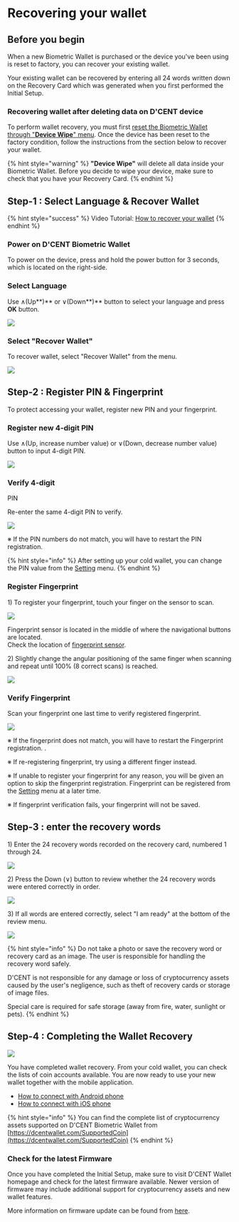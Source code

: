 # Recovering your wallet

## Before you begin <a id="before-start"></a>

When a new Biometric Wallet is purchased or the device you've been using is reset to factory, you can recover your existing wallet. 

Your existing wallet can be recovered by entering all 24 words written down on the Recovery Card which was generated when you first performed the Initial Setup. 

### Recovering wallet after deleting data on D'CENT device 

To perform wallet recovery, you must first [reset the Biometric Wallet through "**Device Wipe**" menu](setting-menu.md#device-wipe). Once the device has been reset to the factory condition, follow the instructions from the section below to recover your wallet. 

{% hint style="warning" %}
**"Device Wipe"** will delete all data inside your Biometric Wallet. Before you decide to wipe your device, make sure to check that you have your Recovery Card.
{% endhint %}

## Step-1 : Select Language & Recover Wallet

{% hint style="success" %}
Video Tutorial: [How to recover your wallet](https://youtu.be/1N98S70ujFM)
{% endhint %}

### Power on D'CENT Biometric Wallet

To power on the device, press and hold the power button for 3 seconds, which is located on the right-side.

### Select Language

Use ∧\(Up**\)** or ∨\(Down**\)** button to select your language and press **OK** button.

![](../.gitbook/assets/image%20%282%29.png)

### Select "Recover Wallet"

To recover wallet, select "Recover Wallet" from the menu.

![](../.gitbook/assets/image%20%2858%29.png)

## Step-2 : Register PIN & Fingerprint

To protect accessing your wallet, register new PIN and your fingerprint.

### Register new 4-digit PIN

Use ∧\(Up, increase number value\) or ∨\(Down, decrease number value\) button to input 4-digit PIN.

![](../.gitbook/assets/image%20%28150%29.png)

### Verify 4-digit PIN

Re-enter the same 4-digit PIN to verify.

![](../.gitbook/assets/image%20%28151%29.png)

※ If the PIN numbers do not match, you will have to restart the PIN registration.

{% hint style="info" %}
After setting up your cold wallet, you can change the PIN value from the [Setting](setting-menu.md) menu.
{% endhint %}

### Register Fingerprint

1\) To register your fingerprint, touch your finger on the sensor to scan.

![](../.gitbook/assets/image%20%2854%29.png)

Fingerprint sensor is located in the middle of where the navigational buttons are located.   
Check the location of [fingerprint sensor](setting-up.md#before-start).

2\) Slightly change the angular positioning of the same finger when scanning and repeat until 100% \(8 correct scans\) is reached.

![](../.gitbook/assets/image%20%28108%29.png)

### Verify Fingerprint

Scan your fingerprint one last time to verify registered fingerprint.

![](../.gitbook/assets/image%20%28130%29.png)

※ If the fingerprint does not match, you will have to restart the Fingerprint registration..

※ If re-registering fingerprint, try using a different finger instead.

※ If unable to register your fingerprint for any reason, you will be given an option to skip the fingerprint registration. Fingerprint can be registered from the [Setting](setting-menu.md) menu at a later time.

※ If fingerprint verification fails, your fingerprint will not be saved.

## Step-3 : enter the recovery words <a id="3"></a>

1\) Enter the 24 recovery words recorded on the recovery card, numbered 1 through 24.

![](../.gitbook/assets/image%20%28177%29.png)

2\) Press the Down \(∨\) button to review whether the 24 recovery words were entered correctly in order.

![](../.gitbook/assets/image%20%28201%29.png)

3\) If all words are entered correctly, select "I am ready" at the bottom of the review menu.

![](../.gitbook/assets/image%20%28103%29.png)

{% hint style="info" %}
Do not take a photo or save the recovery word or recovery card as an image. The user is responsible for handling the recovery word safely. 

D'CENT is not responsible for any damage or loss of cryptocurrency assets caused by the user's negligence, such as theft of recovery cards or storage of image files. 

Special care is required for safe storage \(away from fire, water, sunlight or pets\).
{% endhint %}

## Step-4 : Completing the Wallet Recovery

![](../.gitbook/assets/image%20%28107%29.png)

You have completed wallet recovery. From your cold wallet, you can check the lists of coin accounts available. You are now ready to use your new wallet together with the mobile application.

* [How to connect with Android phone](android-connect/) 
* [How to connect with iOS phone](iphone-connect.md)

{% hint style="info" %}
You can find the complete list of cryptocurrency assets supported on D'CENT Biometric Wallet from [https://dcentwallet.com/SupportedCoin](https://dcentwallet.com/SupportedCoin)
{% endhint %}

### Check for the latest Firmware

Once you have completed the Initial Setup, make sure to visit D'CENT Wallet homepage and check for the latest firmware available. Newer version of firmware may include additional support for cryptocurrency assets and new wallet features.

More information on firmware update can be found from [here](firmware-update/).

